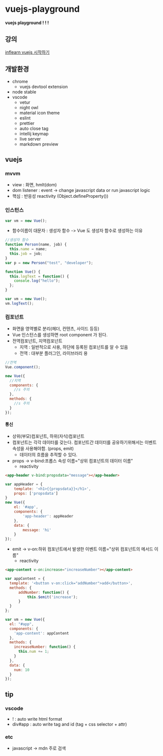 # vuejs-playground

**vuejs playground ! ! !**

## 강의

[inflearn vuejs 시작하기](https://www.inflearn.com/course/Age-of-Vuejs)

## 개발환경

- chrome
  - vuejs devtool extension
- node stable
- vscode
  - vetur
  - night owl
  - material icon theme
  - eslint
  - prettier
  - auto close tag
  - intellij keymap
  - live server
  - markdown preview

## vuejs

### mvvm

- view : 화면, hmlt(dom)
- dom listener : event -> change javascript data or run javascript logic
- 핵심 : 반응성 reactivity (Object.defineProperty())

### 인스턴스

```javascript
var vm = new Vue();
```

- 함수이름이 대문자 : 생성자 함수 -> Vue 도 생성자 함수로 생성하는 이유

```javascript
//생성자 함수
function Person(name, job) {
  this.name = name;
  this.job = job;
}
var p = new Person("test", "developer");

function Vue() {
  this.logText = function() {
    console.log("hello");
  };
}

var vm = new Vue();
vm.logText();
```

### 컴포넌트

- 화면을 영역별로 분리(헤더, 컨텐츠, 사이드 등등)
- Vue 인스턴스를 생성하면 root component 가 된다.
- 전역컴포넌트, 지역컴포넌트
  - 지역 : 일반적으로 사용, 하단에 등록된 컴포넌트를 알 수 있음
  - 전역 : 대부분 플러그인, 라이브러리 용

```javascript
//전역
Vue.component();

new Vue({
  //지역
  components: {
    //s 주의
  },
  methods: {
    //s 주의
  }
});
```

#### 통신

- 상위(부모)컴포넌트, 하위(자식)컴포넌트
- 컴포넌트는 각각 데이터를 갖는다. 컴포넌트간 데이터를 공유하기위해서는 이벤트 속성을 사용해야함. (props, emit)
  - 데이터의 흐름을 추적할 수 있다.
- props -> v-bind:프롭스 속성 이름="상위 컴포넌트의 데이터 이름"
  - reactivity

```html
<app-header v-bind:propsdata="message"></app-header>
```

```javascript
var appHeader = {
    template: '<h1>{{propsdata}}</h1>',
    props: ['propsdata']
}
new Vue({
    el: '#app',
    components: {
        'app-header': appHeader
    },
    data: {
        message: 'hi'
    }
});
```

- emit -> v-on:하위 컴포넌트에서 발생한 이벤트 이름="상위 컴포넌트의 메서드 이름"
  - reactivity

```html
<app-content v-on:increase="increaseNumber"></app-content>
```

```javascript
var appContent = {
  template: '<button v-on:click="addNumber">add</button>',
  methods: {
      addNumber: function() {
          this.$emit('increase');
      }
  }
};

var vm = new Vue({
  el: "#app",
  components: {
    'app-content': appContent
  },
  methods: {
    increaseNumber: function() {
      this.num += 1;
    }
  },
  data: {
    num: 10
  }
});
```

## tip

### vscode

- ! : auto write html format
- div#app : auto write tag and id (tag + css selector + attr)

### etc

- javascript -> mdn 주로 검색
